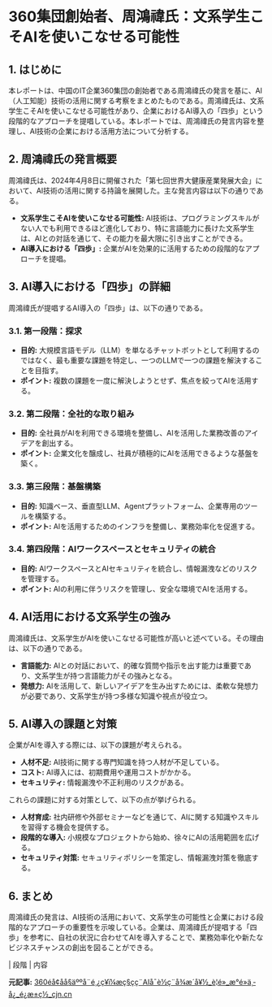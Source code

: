# 360集団創始者、周鴻禕氏：文系学生こそAIを使いこなせる可能性

## 1. はじめに

本レポートは、中国のIT企業360集団の創始者である周鴻禕氏の発言を基に、AI（人工知能）技術の活用に関する考察をまとめたものである。周鴻禕氏は、文系学生こそAIを使いこなせる可能性があり、企業におけるAI導入の「四歩」という段階的なアプローチを提唱している。本レポートでは、周鴻禕氏の発言内容を整理し、AI技術の企業における活用方法について分析する。

## 2. 周鴻禕氏の発言概要

周鴻禕氏は、2024年4月8日に開催された「第七回世界大健康産業発展大会」において、AI技術の活用に関する持論を展開した。主な発言内容は以下の通りである。

* **文系学生こそAIを使いこなせる可能性:** AI技術は、プログラミングスキルがない人でも利用できるほど進化しており、特に言語能力に長けた文系学生は、AIとの対話を通じて、その能力を最大限に引き出すことができる。
* **AI導入における「四歩」:** 企業がAIを効果的に活用するための段階的なアプローチを提唱。

## 3. AI導入における「四歩」の詳細

周鴻禕氏が提唱するAI導入の「四歩」は、以下の通りである。

### 3.1. 第一段階：探求

* **目的:** 大規模言語モデル（LLM）を単なるチャットボットとして利用するのではなく、最も重要な課題を特定し、一つのLLMで一つの課題を解決することを目指す。
* **ポイント:** 複数の課題を一度に解決しようとせず、焦点を絞ってAIを活用する。

### 3.2. 第二段階：全社的な取り組み

* **目的:** 全社員がAIを利用できる環境を整備し、AIを活用した業務改善のアイデアを創出する。
* **ポイント:** 企業文化を醸成し、社員が積極的にAIを活用できるような基盤を築く。

### 3.3. 第三段階：基盤構築

* **目的:** 知識ベース、垂直型LLM、Agentプラットフォーム、企業専用のツールを構築する。
* **ポイント:** AIを活用するためのインフラを整備し、業務効率化を促進する。

### 3.4. 第四段階：AIワークスペースとセキュリティの統合

* **目的:** AIワークスペースとAIセキュリティを統合し、情報漏洩などのリスクを管理する。
* **ポイント:** AIの利用に伴うリスクを管理し、安全な環境でAIを活用する。

## 4. AI活用における文系学生の強み

周鴻禕氏は、文系学生がAIを使いこなせる可能性が高いと述べている。その理由は、以下の通りである。

* **言語能力:** AIとの対話において、的確な質問や指示を出す能力は重要であり、文系学生が持つ言語能力がその強みとなる。
* **発想力:** AIを活用して、新しいアイデアを生み出すためには、柔軟な発想力が必要であり、文系学生が持つ多様な知識や視点が役立つ。

## 5. AI導入の課題と対策

企業がAIを導入する際には、以下の課題が考えられる。

* **人材不足:** AI技術に関する専門知識を持つ人材が不足している。
* **コスト:** AI導入には、初期費用や運用コストがかかる。
* **セキュリティ:** 情報漏洩や不正利用のリスクがある。

これらの課題に対する対策として、以下の点が挙げられる。

* **人材育成:** 社内研修や外部セミナーなどを通じて、AIに関する知識やスキルを習得する機会を提供する。
* **段階的な導入:** 小規模なプロジェクトから始め、徐々にAIの活用範囲を広げる。
* **セキュリティ対策:** セキュリティポリシーを策定し、情報漏洩対策を徹底する。

## 6. まとめ

周鴻禕氏の発言は、AI技術の活用において、文系学生の可能性と企業における段階的なアプローチの重要性を示唆している。企業は、周鴻禕氏が提唱する「四歩」を参考に、自社の状況に合わせてAIを導入することで、業務効率化や新たなビジネスチャンスの創出を図ることができる。

| 段階 | 内容 

**元記事:** [360éå¢åå§äººå¨é¸¿ç¥ï¼æç§çç¨AIå¯è½ç¨å¾æ´å¥½_è¦é»_æ°é»ä¸­å¿_é¿æ±ç½_cjn.cn](http://news.cjn.cn/whpd/yw_19947/202504/t5115479.htm)
